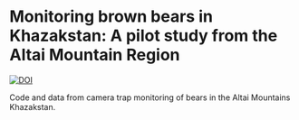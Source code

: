 # Monitoring  brown bears in Khazakstan: A pilot study from the Altai Mountain Region

[![DOI](https://zenodo.org/badge/DOI/10.5281/zenodo.15813631.svg)](https://doi.org/10.5281/zenodo.15813631)

Code and data from camera trap monitoring of bears in the Altai Mountains Khazakstan. 


